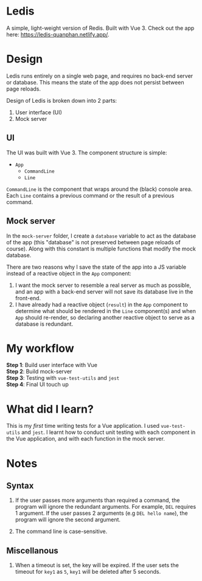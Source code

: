 # Ledis

A simple, light-weight version of Redis. Built with Vue 3. Check out the app here: https://ledis-quanphan.netlify.app/.

# Design

Ledis runs entirely on a single web page, and requires no back-end server or database. This means the state of the app does not persist between page reloads.

Design of Ledis is broken down into 2 parts:

1. User interface (UI)
2. Mock server

## UI

The UI was built with Vue 3. The component structure is simple:

-   `App`
    -   `CommandLine`
    -   `Line`

`CommandLine` is the component that wraps around the (black) console area. Each `Line` contains a previous command or the result of a previous command.

## Mock server

In the `mock-server` folder, I create a `database` variable to act as the database of the app (this "database" is not preserved between page reloads of course). Along with this constant is multiple functions that modify the mock database.

There are two reasons why I save the state of the app into a JS variable instead of a reactive object in the `App` component:

1. I want the mock server to resemble a real server as much as possible, and an app with a back-end server will not save its database live in the front-end.
2. I have already had a reactive object (`result`) in the `App` component to determine what should be rendered in the `Line` component(s) and when `App` should re-render, so declaring another reactive object to serve as a database is redundant.

# My workflow

**Step 1**: Build user interface with Vue \
**Step 2**: Build mock-server \
**Step 3**: Testing with `vue-test-utils` and `jest` \
**Step 4**: Final UI touch up

# What did I learn?

This is my _first_ time writing tests for a Vue application. I used `vue-test-utils` and `jest`. I learnt how to conduct unit testing with each component in the Vue application, and with each function in the mock server.

# Notes

## Syntax

1. If the user passes more arguments than required a command, the program will ignore the redundant arguments. For example, `DEL` requires 1 argument. If the user passes 2 arguments (e.g `DEL hello name`), the program will ignore the second argument.

2. The command line is case-sensitive.

## Miscellanous

1. When a timeout is set, the key will be expired. If the user sets the timeout for `key1` as `5`, `key1` will be deleted after 5 seconds.

